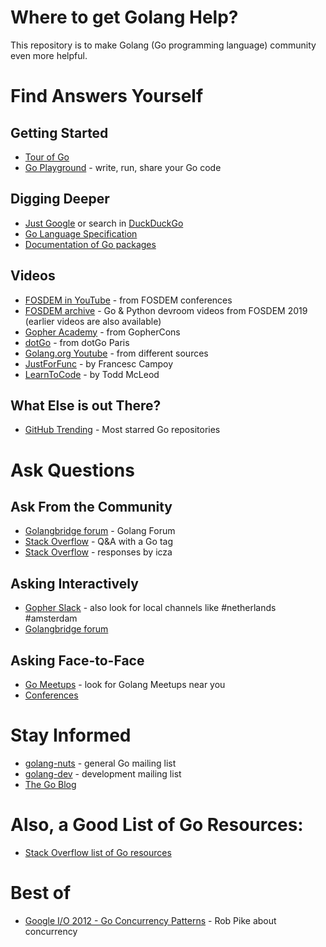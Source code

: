 # Where to get Golang Help?

This repository is to make Golang (Go programming language) community even more helpful.

# Find Answers Yourself

## Getting Started

* [Tour of Go](https://tour.golang.org/welcome/1)
* [Go Playground](https://play.golang.org/) - write, run, share your Go code

## Digging Deeper

* [Just Google](www.google.com) or search in [DuckDuckGo](https://duckduckgo.com/)
* [Go Language Specification](https://golang.org/ref/spec)
* [Documentation of Go packages](https://godoc.org/)

## Videos

* [FOSDEM in YouTube](https://www.youtube.com/user/fosdemtalks/search?query=go) - from FOSDEM conferences
* [FOSDEM archive](https://video.fosdem.org/2019/UD2.120/) - Go & Python devroom videos from FOSDEM 2019 (earlier videos are also available)
* [Gopher Academy](https://www.youtube.com/channel/UCx9QVEApa5BKLw9r8cnOFEA) - from GopherCons
* [dotGo](https://www.dotconferences.com/conference/dotgo) - from dotGo Paris
* [Golang.org Youtube](https://www.youtube.com/user/gocoding/videos) - from different sources
* [JustForFunc](https://www.youtube.com/channel/UC_BzFbxG2za3bp5NRRRXJSw) - by Francesc Campoy
* [LearnToCode](https://www.youtube.com/user/toddmcleod/search?query=golang) - by Todd McLeod

## What Else is out There?

* [GitHub Trending](https://github.com/trending/go?since=monthly) - Most starred Go repositories

# Ask Questions

## Ask From the Community

* [Golangbridge forum](https://forum.golangbridge.org/) - Golang Forum
* [Stack Overflow](https://stackoverflow.com/questions/tagged/go) - Q&A with a Go tag
* [Stack Overflow](https://stackoverflow.com/search?q=user:1705598+[go]) - responses by icza

## Asking Interactively

* [Gopher Slack](https://gophers.slack.com/) - also look for local channels like #netherlands #amsterdam
* [Golangbridge forum](https://forum.golangbridge.org/)

## Asking Face-to-Face

* [Go Meetups](https://www.meetup.com/) - look for Golang Meetups near you
* [Conferences](https://github.com/golang/go/wiki/Conferences)

# Stay Informed

* [golang-nuts](https://groups.google.com/forum/?fromgroups=#!forum/golang-nuts) - general Go mailing list
* [golang-dev](https://groups.google.com/forum/?fromgroups=#!forum/golang-dev) - development mailing list
* [The Go Blog](https://blog.golang.org/)


# Also, a Good List of Go Resources:

* [Stack Overflow list of Go resources](https://stackoverflow.com/tags/go/info)

# Best of

* [Google I/O 2012 - Go Concurrency Patterns](https://www.youtube.com/watch?v=f6kdp27TYZs) - Rob Pike about concurrency